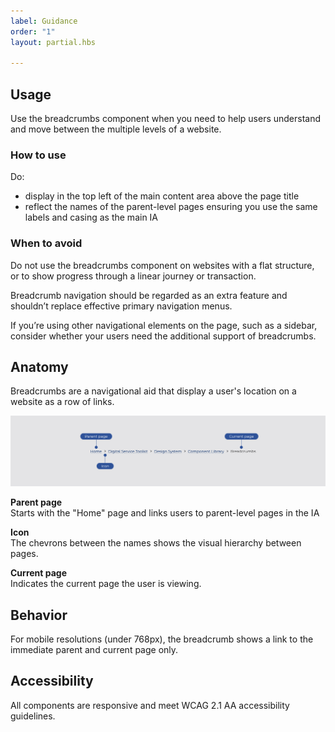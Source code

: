 ```yaml
---
label: Guidance
order: "1"
layout: partial.hbs

---
```

## Usage

Use the breadcrumbs component when you need to help users understand and move between the multiple levels of a website.

### How to use

Do:

* display in the top left of the main content area above the page title
* reflect the names of the parent-level pages ensuring you use the same labels and casing as the main IA

### When to avoid

Do not use the breadcrumbs component on websites with a flat structure, or to show progress through a linear journey or transaction.

Breadcrumb navigation should be regarded as an extra feature and shouldn’t replace effective primary navigation menus.

If you’re using other navigational elements on the page, such as a sidebar, consider whether your users need the additional support of breadcrumbs.

## Anatomy

Breadcrumbs are a navigational aid that display a user's location on a website as a row of links.

![](/assets/images/breadcrumb-anatomy-1.png)

**Parent page**  
Starts with the "Home" page and links users to parent-level pages in the IA

**Icon**  
The chevrons between the names shows the visual hierarchy between pages.

**Current page**  
Indicates the current page the user is viewing.

## Behavior

For mobile resolutions (under 768px), the breadcrumb shows a link to the immediate parent and current page only.

## Accessibility

All components are responsive and meet WCAG 2.1 AA accessibility guidelines.
